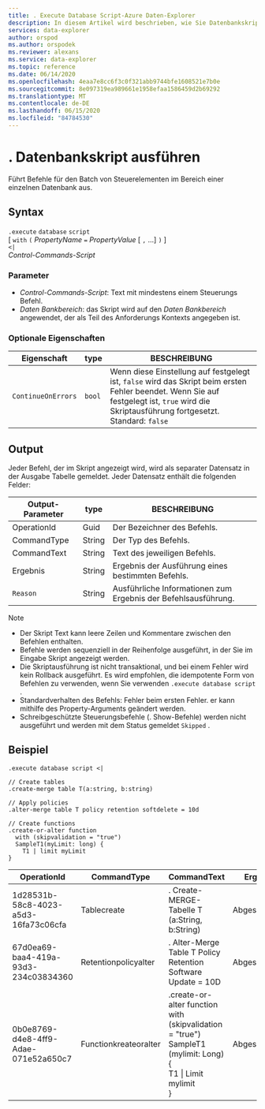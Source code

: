 ```yaml
---
title: . Execute Database Script-Azure Daten-Explorer
description: In diesem Artikel wird beschrieben, wie Sie Datenbankskript Funktionen in Azure Daten-Explorer ausführen.
services: data-explorer
author: orspod
ms.author: orspodek
ms.reviewer: alexans
ms.service: data-explorer
ms.topic: reference
ms.date: 06/14/2020
ms.openlocfilehash: 4eaa7e8cc6f3c0f321abb9744bfe1608521e7b0e
ms.sourcegitcommit: 8e097319ea989661e1958efaa1586459d2b69292
ms.translationtype: MT
ms.contentlocale: de-DE
ms.lasthandoff: 06/15/2020
ms.locfileid: "84784530"
---
```

# <a name="execute-database-script"></a>. Datenbankskript ausführen

Führt Befehle für den Batch von Steuerelementen im Bereich einer einzelnen Datenbank aus.

## <a name="syntax"></a>Syntax

`.execute` `database` `script`  
[ `with` `(` *PropertyName* `=` *PropertyValue* [ `,` ...] `)` ]   
`<|`  
 *Control-Commands-Script*

### <a name="parameters"></a>Parameter

* *Control-Commands-Script*: Text mit mindestens einem Steuerungs Befehl.
* *Daten Bankbereich*: das Skript wird auf den *Daten Bankbereich* angewendet, der als Teil des Anforderungs Kontexts angegeben ist.

### <a name="optional-properties"></a>Optionale Eigenschaften

| Eigenschaft            | type            | BESCHREIBUNG                          |
|---------------------|-----------------|---------------------------------------------------------------------------------------------------|
| `ContinueOnErrors`            | `bool`        | Wenn diese Einstellung auf festgelegt ist, `false` wird das Skript beim ersten Fehler beendet. Wenn Sie auf festgelegt ist, `true` wird die Skriptausführung fortgesetzt. Standard: `false` |

## <a name="output"></a>Output

Jeder Befehl, der im Skript angezeigt wird, wird als separater Datensatz in der Ausgabe Tabelle gemeldet. Jeder Datensatz enthält die folgenden Felder:

|Output-Parameter |type |BESCHREIBUNG
|---|---|--- 
|OperationId  |Guid |Der Bezeichner des Befehls.
|CommandType  |String |Der Typ des Befehls.
|CommandText  |String |Text des jeweiligen Befehls.
|Ergebnis|String|Ergebnis der Ausführung eines bestimmten Befehls.
|`Reason`|String|Ausführliche Informationen zum Ergebnis der Befehlsausführung.

>[!NOTE]
>* Der Skript Text kann leere Zeilen und Kommentare zwischen den Befehlen enthalten.
>* Befehle werden sequenziell in der Reihenfolge ausgeführt, in der Sie im Eingabe Skript angezeigt werden.
>* Die Skriptausführung ist nicht transaktional, und bei einem Fehler wird kein Rollback ausgeführt. Es wird empfohlen, die idempotente Form von Befehlen zu verwenden, wenn Sie verwenden `.execute database script` .
>* Standardverhalten des Befehls: Fehler beim ersten Fehler. er kann mithilfe des Property-Arguments geändert werden.
>* Schreibgeschützte Steuerungsbefehle (. Show-Befehle) werden nicht ausgeführt und werden mit dem Status gemeldet `Skipped` .

## <a name="example"></a>Beispiel

```kusto
.execute database script <|

// Create tables
.create-merge table T(a:string, b:string)

// Apply policies
.alter-merge table T policy retention softdelete = 10d 

// Create functions
.create-or-alter function
  with (skipvalidation = "true") 
  SampleT1(myLimit: long) { 
    T1 | limit myLimit
}
```

|OperationId|CommandType|CommandText|Ergebnis|`Reason`|
|---|---|---|---|---|
|1d28531b-58c8-4023-a5d3-16fa73c06cfa|Tablecreate|. Create-MERGE-Tabelle T (a:String, b:String)|Abgeschlossen||
|67d0ea69-baa4-419a-93d3-234c03834360|Retentionpolicyalter|. Alter-Merge Table T Policy Retention Software Update = 10D|Abgeschlossen||
|0b0e8769-d4e8-4ff9-Adae-071e52a650c7|Functionkreateoralter|.create-or-alter function<br>with (skipvalidation = "true")<br>SampleT1 (mylimit: Long) {<br>T1 \| Limit mylimit<br>}|Abgeschlossen||
